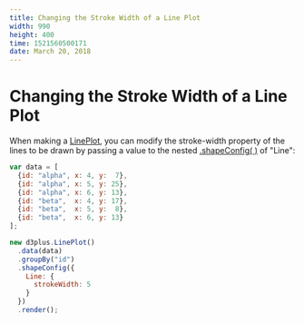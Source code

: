 ```yaml
---
title: Changing the Stroke Width of a Line Plot
width: 990
height: 400
time: 1521560500171
date: March 20, 2018
---
```


# Changing the Stroke Width of a Line Plot

When making a [LinePlot](http://d3plus.org/docs/#LinePlot), you can modify the stroke-width property of the lines to be drawn by passing a value to the nested [.shapeConfig( )](http://d3plus.org/docs/#Plot.shapeConfig) of "Line":

```js
var data = [
  {id: "alpha", x: 4, y:  7},
  {id: "alpha", x: 5, y: 25},
  {id: "alpha", x: 6, y: 13},
  {id: "beta",  x: 4, y: 17},
  {id: "beta",  x: 5, y:  8},
  {id: "beta",  x: 6, y: 13}
];

new d3plus.LinePlot()
  .data(data)
  .groupBy("id")
  .shapeConfig({
    Line: {
      strokeWidth: 5
    }
  })
  .render();
```
